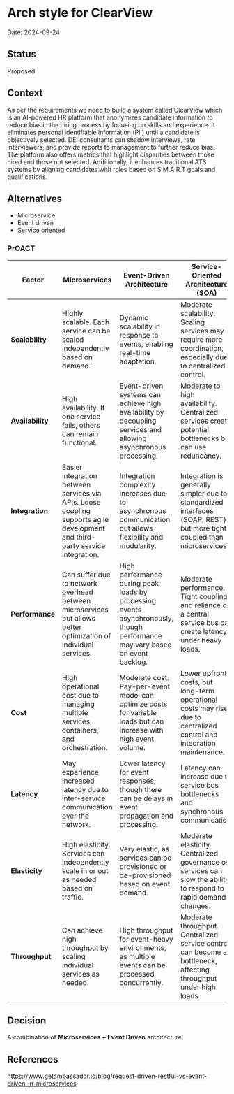 # Arch style for ClearView
Date: 2024-09-24

## Status
Proposed

## Context

As per the requirements we need to build a system called ClearView which is an AI-powered HR platform that anonymizes candidate information to reduce bias in the hiring process by focusing on skills and experience. It eliminates personal identifiable information (PII) until a candidate is objectively selected. DEI consultants can shadow interviews, rate interviewers, and provide reports to management to further reduce bias. The platform also offers metrics that highlight disparities between those hired and those not selected. Additionally, it enhances traditional ATS systems by aligning candidates with roles based on S.M.A.R.T goals and qualifications.

## Alternatives

* Microservice
* Event driven
* Service oriented

### PrOACT

| Factor         | **Microservices**                                         | **Event-Driven Architecture**                                   | **Service-Oriented Architecture (SOA)**                          |
| -------------- | --------------------------------------------------------- | ----------------------------------------------------------------| ---------------------------------------------------------------- |
| **Scalability**| Highly scalable. Each service can be scaled independently based on demand. | Dynamic scalability in response to events, enabling real-time adaptation. | Moderate scalability. Scaling services may require more coordination, especially due to centralized control. |
| **Availability**| High availability. If one service fails, others can remain functional. | Event-driven systems can achieve high availability by decoupling services and allowing asynchronous processing. | Moderate to high availability. Centralized services create potential bottlenecks but can use redundancy. |
| **Integration**| Easier integration between services via APIs. Loose coupling supports agile development and third-party service integration. | Integration complexity increases due to asynchronous communication but allows flexibility and modularity. | Integration is generally simpler due to standardized interfaces (SOAP, REST) but more tightly coupled than microservices. |
| **Performance**| Can suffer due to network overhead between microservices but allows better optimization of individual services. | High performance during peak loads by processing events asynchronously, though performance may vary based on event backlog. | Moderate performance. Tight coupling and reliance on a central service bus can create latency under heavy loads. |
| **Cost**       | High operational cost due to managing multiple services, containers, and orchestration. | Moderate cost. Pay-per-event model can optimize costs for variable loads but can increase with high event volume. | Lower upfront costs, but long-term operational costs may rise due to centralized control and integration maintenance. |
| **Latency**    | May experience increased latency due to inter-service communication over the network. | Lower latency for event responses, though there can be delays in event propagation and processing. | Latency can increase due to service bus bottlenecks and synchronous communication. |
| **Elasticity** | High elasticity. Services can independently scale in or out as needed based on traffic. | Very elastic, as services can be provisioned or de-provisioned based on event demand. | Moderate elasticity. Centralized governance of services can slow the ability to respond to rapid demand changes. |
| **Throughput** | Can achieve high throughput by scaling individual services as needed. | High throughput for event-heavy environments, as multiple events can be processed concurrently. | Moderate throughput. Centralized service control can become a bottleneck, affecting throughput under high loads. |

## Decision

A combination of **Microservices + Event Driven** architecture.

   
## References

https://www.getambassador.io/blog/request-driven-restful-vs-event-driven-in-microservices


